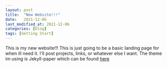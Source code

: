 ```yaml
---
layout: post
title:  "New Website!!!"
date:   2021-12-06
last_modified_at: 2021-12-06
categories: [blog]
tags: [Getting Start]
---
```


This is my new website!!! This is just going to be a basic landing page for when ill need it. I'll post projects, links, or whatever else I want. The theme im using is Jekyll-paper which can be found [here](https://github.com/ghosind/Jekyll-Paper-Github)
